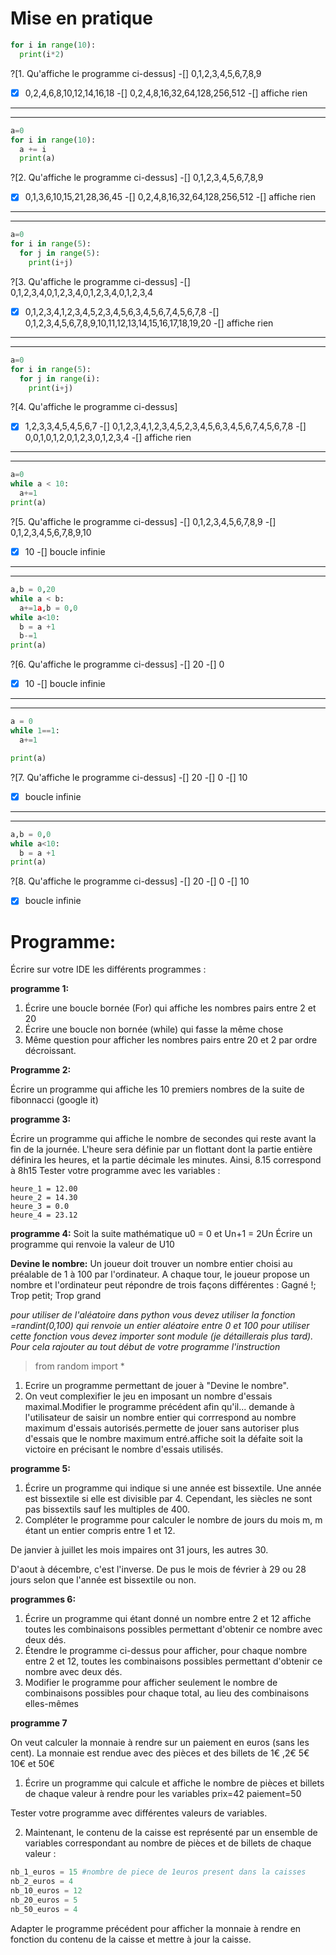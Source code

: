 # Mise en pratique


```python
for i in range(10):
  print(i*2)
```

?[1. Qu'affiche le programme ci-dessus]
-[] 0,1,2,3,4,5,6,7,8,9
-[X] 0,2,4,6,8,10,12,14,16,18
-[] 0,2,4,8,16,32,64,128,256,512
-[] affiche rien

---
---

```python
a=0
for i in range(10):
  a += i
  print(a)
```

?[2. Qu'affiche le programme ci-dessus]
-[] 0,1,2,3,4,5,6,7,8,9
-[X] 0,1,3,6,10,15,21,28,36,45
-[] 0,2,4,8,16,32,64,128,256,512
-[] affiche rien

---
---

```python
a=0
for i in range(5):
  for j in range(5):
    print(i+j)
```

?[3. Qu'affiche le programme ci-dessus]
-[] 0,1,2,3,4,0,1,2,3,4,0,1,2,3,4,0,1,2,3,4
-[X] 0,1,2,3,4,1,2,3,4,5,2,3,4,5,6,3,4,5,6,7,4,5,6,7,8
-[] 0,1,2,3,4,5,6,7,8,9,10,11,12,13,14,15,16,17,18,19,20
-[] affiche rien

---
---

```python
a=0
for i in range(5):
  for j in range(i):
    print(i+j)
```
?[4. Qu'affiche le programme ci-dessus]
-[X] 1,2,3,3,4,5,4,5,6,7
-[] 0,1,2,3,4,1,2,3,4,5,2,3,4,5,6,3,4,5,6,7,4,5,6,7,8
-[] 0,0,1,0,1,2,0,1,2,3,0,1,2,3,4
-[] affiche rien

---
---

```python
a=0
while a < 10:
  a+=1
print(a)
```
?[5. Qu'affiche le programme ci-dessus]
-[] 0,1,2,3,4,5,6,7,8,9
-[] 0,1,2,3,4,5,6,7,8,9,10
-[X] 10
-[] boucle infinie

---
---
```python
a,b = 0,20
while a < b:
  a+=1a,b = 0,0
while a<10:
  b = a +1  
  b-=1
print(a)
```
?[6. Qu'affiche le programme ci-dessus]
-[] 20
-[] 0
-[X] 10
-[] boucle infinie

---
---

```python
a = 0
while 1==1:
  a+=1

print(a)
```
?[7. Qu'affiche le programme ci-dessus]
-[] 20
-[] 0
-[] 10
-[X] boucle infinie

---
---

```python
a,b = 0,0
while a<10:
  b = a +1  
print(a)
```
?[8. Qu'affiche le programme ci-dessus]
-[] 20
-[] 0
-[] 10
-[X] boucle infinie


# Programme:
Écrire sur votre IDE les différents programmes :

**programme 1:**

1. Écrire une boucle bornée (For) qui affiche les nombres pairs entre 2 et 20
2. Écrire une boucle non bornée (while) qui fasse la même chose
3. Même question pour afficher les nombres pairs entre 20 et 2 par ordre décroissant.

**Programme 2:**

Écrire un programme qui affiche les 10 premiers nombres de la suite de fibonnacci (google it)

**programme 3:**

Écrire un programme qui affiche le nombre de secondes qui reste avant la fin de la journée.
L'heure sera définie par un flottant dont la partie entière définira les heures, et la partie décimale les minutes. Ainsi, 8.15 correspond à 8h15
Tester votre programme avec les variables :
```
heure_1 = 12.00
heure_2 = 14.30
heure_3 = 0.0
heure_4 = 23.12
```

**programme 4:**
Soit la suite mathématique u0 = 0 et Un+1 = 2Un
Écrire un programme qui renvoie la valeur de U10


**Devine le nombre:**
Un joueur doit trouver un nombre entier choisi au préalable de 1 à 100 par l'ordinateur. A chaque tour, le joueur propose un nombre et l'ordinateur peut répondre de trois façons différentes :
Gagné !;  Trop petit; Trop grand

_pour utiliser de l'aléatoire dans python vous devez utiliser la fonction =randint(0,100) qui renvoie un entier aléatoire entre 0 et 100_
_pour utiliser cette fonction vous devez importer sont module (je détaillerais plus tard). Pour cela rajouter au tout début de votre programme l'instruction_
>from random import *

1. Ecrire un programme permettant de jouer à "Devine le nombre".   
2. On veut complexifier le jeu en imposant un nombre d'essais maximal.Modifier le programme précédent afin qu'il...
demande à l'utilisateur de saisir un nombre entier qui corrrespond au nombre maximum d'essais autorisés.permette de jouer sans autoriser plus d'essais que le nombre maximum entré.affiche soit la défaite soit la victoire en précisant le nombre d'essais utilisés.


**programme 5:**
1. Écrire un programme qui indique si une année est bissextile. Une année est bissextile si elle est divisible par 4. Cependant, les siècles ne sont pas bissextils sauf
les multiples de 400.
2. Compléter le programme pour calculer le nombre de jours du mois m, m étant un entier compris entre 1 et 12.

De janvier à juillet les mois impaires ont 31 jours, les autres 30.

D'aout à décembre, c'est l'inverse.
De pus le mois de février à 29 ou 28 jours selon que l'année est bissextile ou non.

**programmes 6:**

1. Écrire un programme qui étant donné un nombre entre 2 et 12 affiche toutes les combinaisons possibles permettant d'obtenir ce nombre avec deux dés.
2. Étendre le programme ci-dessus pour afficher, pour chaque nombre entre 2 et 12, toutes les combinaisons possibles permettant d'obtenir ce nombre avec deux dés.
3. Modifier le programme pour afficher seulement le nombre de combinaisons possibles pour chaque total, au lieu des combinaisons elles-mêmes

**programme 7**

On veut calculer la monnaie à rendre sur un paiement en euros (sans les cent).
La monnaie est rendue avec des pièces et des billets de 1€ ,2€ 5€ 10€ et 50€
1. Écrire un programme qui calcule et affiche le nombre de pièces et billets de chaque valeur à rendre
pour les variables
prix=42
paiement=50

Tester votre programme avec différentes valeurs de variables.

2. Maintenant, le contenu de la caisse est représenté par un ensemble de variables correspondant au nombre de pièces et de billets de chaque valeur :
```python
nb_1_euros = 15 #nombre de piece de 1euros present dans la caisses
nb_2_euros = 4
nb_10_euros = 12
nb_20_euros = 5
nb_50_euros = 4
```
Adapter le programme précédent pour afficher la monnaie à rendre en fonction du contenu de la caisse et mettre à jour la caisse.
